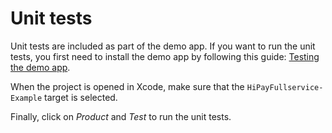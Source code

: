 # Unit tests

Unit tests are included as part of the demo app. If you want to run the unit tests, you first need to install the demo app by following this guide: [Testing the demo app](#testing-the-demo-app).

When the project is opened in Xcode, make sure that the `HiPayFullservice-Example` target is selected.

Finally, click on *Product* and *Test* to run the unit tests.
